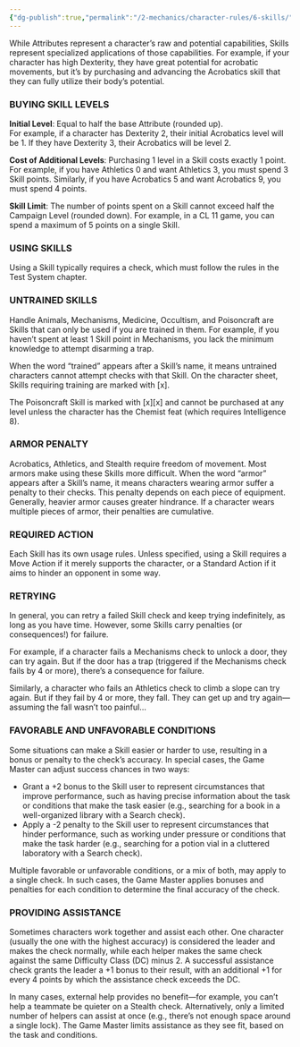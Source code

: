 ```yaml
---
{"dg-publish":true,"permalink":"/2-mechanics/character-rules/6-skills/"}
---
```


While Attributes represent a character’s raw and potential capabilities, Skills represent specialized applications of those capabilities. For example, if your character has high Dexterity, they have great potential for acrobatic movements, but it’s by purchasing and advancing the Acrobatics skill that they can fully utilize their body’s potential.

### BUYING SKILL LEVELS

**Initial Level**: Equal to half the base Attribute (rounded up).  
For example, if a character has Dexterity 2, their initial Acrobatics level will be 1. If they have Dexterity 3, their Acrobatics will be level 2.

**Cost of Additional Levels**: Purchasing 1 level in a Skill costs exactly 1 point.  
For example, if you have Athletics 0 and want Athletics 3, you must spend 3 Skill points. Similarly, if you have Acrobatics 5 and want Acrobatics 9, you must spend 4 points.

**Skill Limit**: The number of points spent on a Skill cannot exceed half the Campaign Level (rounded down). For example, in a CL 11 game, you can spend a maximum of 5 points on a single Skill.

### USING SKILLS

Using a Skill typically requires a check, which must follow the rules in the Test System chapter.

### UNTRAINED SKILLS

Handle Animals, Mechanisms, Medicine, Occultism, and Poisoncraft are Skills that can only be used if you are trained in them. For example, if you haven’t spent at least 1 Skill point in Mechanisms, you lack the minimum knowledge to attempt disarming a trap.

When the word “trained” appears after a Skill’s name, it means untrained characters cannot attempt checks with that Skill. On the character sheet, Skills requiring training are marked with [x].

The Poisoncraft Skill is marked with [x][x] and cannot be purchased at any level unless the character has the Chemist feat (which requires Intelligence 8).

### ARMOR PENALTY

Acrobatics, Athletics, and Stealth require freedom of movement. Most armors make using these Skills more difficult. When the word “armor” appears after a Skill’s name, it means characters wearing armor suffer a penalty to their checks. This penalty depends on each piece of equipment. Generally, heavier armor causes greater hindrance. If a character wears multiple pieces of armor, their penalties are cumulative.

### REQUIRED ACTION

Each Skill has its own usage rules. Unless specified, using a Skill requires a Move Action if it merely supports the character, or a Standard Action if it aims to hinder an opponent in some way.

### RETRYING

In general, you can retry a failed Skill check and keep trying indefinitely, as long as you have time. However, some Skills carry penalties (or consequences!) for failure.

For example, if a character fails a Mechanisms check to unlock a door, they can try again. But if the door has a trap (triggered if the Mechanisms check fails by 4 or more), there’s a consequence for failure.

Similarly, a character who fails an Athletics check to climb a slope can try again. But if they fail by 4 or more, they fall. They can get up and try again—assuming the fall wasn’t too painful…

### FAVORABLE AND UNFAVORABLE CONDITIONS

Some situations can make a Skill easier or harder to use, resulting in a bonus or penalty to the check’s accuracy. In special cases, the Game Master can adjust success chances in two ways:

- Grant a +2 bonus to the Skill user to represent circumstances that improve performance, such as having precise information about the task or conditions that make the task easier (e.g., searching for a book in a well-organized library with a Search check).
- Apply a -2 penalty to the Skill user to represent circumstances that hinder performance, such as working under pressure or conditions that make the task harder (e.g., searching for a potion vial in a cluttered laboratory with a Search check).

Multiple favorable or unfavorable conditions, or a mix of both, may apply to a single check. In such cases, the Game Master applies bonuses and penalties for each condition to determine the final accuracy of the check.

### PROVIDING ASSISTANCE

Sometimes characters work together and assist each other. One character (usually the one with the highest accuracy) is considered the leader and makes the check normally, while each helper makes the same check against the same Difficulty Class (DC) minus 2. A successful assistance check grants the leader a +1 bonus to their result, with an additional +1 for every 4 points by which the assistance check exceeds the DC.

In many cases, external help provides no benefit—for example, you can’t help a teammate be quieter on a Stealth check. Alternatively, only a limited number of helpers can assist at once (e.g., there’s not enough space around a single lock). The Game Master limits assistance as they see fit, based on the task and conditions.
